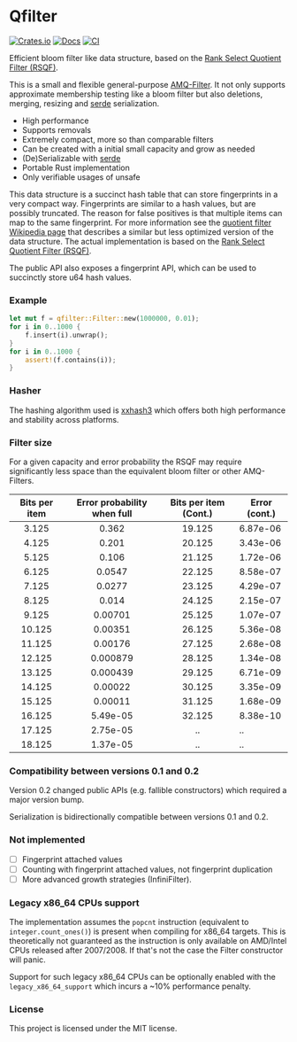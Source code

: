 # Qfilter

[![Crates.io](https://img.shields.io/crates/v/qfilter.svg)](https://crates.io/crates/qfilter)
[![Docs](https://docs.rs/qfilter/badge.svg)](https://docs.rs/qfilter/latest)
[![CI](https://github.com/arthurprs/qfilter/actions/workflows/ci.yml/badge.svg)](https://github.com/arthurprs/qfilter/actions/workflows/ci.yml)

Efficient bloom filter like data structure, based on the [Rank Select Quotient Filter (RSQF)](https://dl.acm.org/doi/pdf/10.1145/3035918.3035963).

This is a small and flexible general-purpose [AMQ-Filter](https://en.wikipedia.org/wiki/Approximate_Membership_Query_Filter).
It not only supports approximate membership testing like a bloom filter but also deletions, merging,
resizing and [serde](https://crates.io/crates/serde) serialization.

* High performance
* Supports removals
* Extremely compact, more so than comparable filters
* Can be created with a initial small capacity and grow as needed
* (De)Serializable with [serde](https://crates.io/crates/serde)
* Portable Rust implementation
* Only verifiable usages of unsafe

This data structure is a succinct hash table that can store fingerprints in a very compact way.
Fingerprints are similar to a hash values, but are possibly truncated.
The reason for false positives is that multiple items can map to the same fingerprint.
For more information see the [quotient filter Wikipedia page](https://en.wikipedia.org/wiki/Quotient_filter)
that describes a similar but less optimized version of the data structure.
The actual implementation is based on the [Rank Select Quotient Filter (RSQF)](https://dl.acm.org/doi/pdf/10.1145/3035918.3035963).

The public API also exposes a fingerprint API, which can be used to succinctly store u64 hash values.

### Example

```rust
let mut f = qfilter::Filter::new(1000000, 0.01);
for i in 0..1000 {
    f.insert(i).unwrap();
}
for i in 0..1000 {
    assert!(f.contains(i));
}
```

### Hasher

The hashing algorithm used is [xxhash3](https://crates.io/crates/xxhash-rust) which offers both high performance and stability across platforms.

### Filter size

For a given capacity and error probability the RSQF may require significantly less space than the equivalent bloom filter or other AMQ-Filters.

| Bits per item | Error probability when full | Bits per item (Cont.) | Error (cont.) |
|:---:|:---:|:---:|---|
| 3.125 | 0.362 | 19.125 | 6.87e-06 |
| 4.125 | 0.201 | 20.125 | 3.43e-06 |
| 5.125 | 0.106 | 21.125 | 1.72e-06 |
| 6.125 | 0.0547 | 22.125 | 8.58e-07 |
| 7.125 | 0.0277 | 23.125 | 4.29e-07 |
| 8.125 | 0.014 | 24.125 | 2.15e-07 |
| 9.125 | 0.00701 | 25.125 | 1.07e-07 |
| 10.125 | 0.00351 | 26.125 | 5.36e-08 |
| 11.125 | 0.00176 | 27.125 | 2.68e-08 |
| 12.125 | 0.000879 | 28.125 | 1.34e-08 |
| 13.125 | 0.000439 | 29.125 | 6.71e-09 |
| 14.125 | 0.00022 | 30.125 | 3.35e-09 |
| 15.125 | 0.00011 | 31.125 | 1.68e-09 |
| 16.125 | 5.49e-05 | 32.125 | 8.38e-10 |
| 17.125 | 2.75e-05 | .. | .. |
| 18.125 | 1.37e-05 | .. | .. |

### Compatibility between versions 0.1 and 0.2

Version 0.2 changed public APIs (e.g. fallible constructors) which required a major version bump.

Serialization is bidirectionally compatible between versions 0.1 and 0.2.

### Not implemented

* [ ] Fingerprint attached values
* [ ] Counting with fingerprint attached values, not fingerprint duplication
* [ ] More advanced growth strategies (InfiniFilter).

### Legacy x86_64 CPUs support

The implementation assumes the `popcnt` instruction (equivalent to `integer.count_ones()`) is present
when compiling for x86_64 targets. This is theoretically not guaranteed as the instruction is only
available on AMD/Intel CPUs released after 2007/2008. If that's not the case the Filter constructor will panic.

Support for such legacy x86_64 CPUs can be optionally enabled with the `legacy_x86_64_support`
which incurs a ~10% performance penalty.

### License

This project is licensed under the MIT license.
